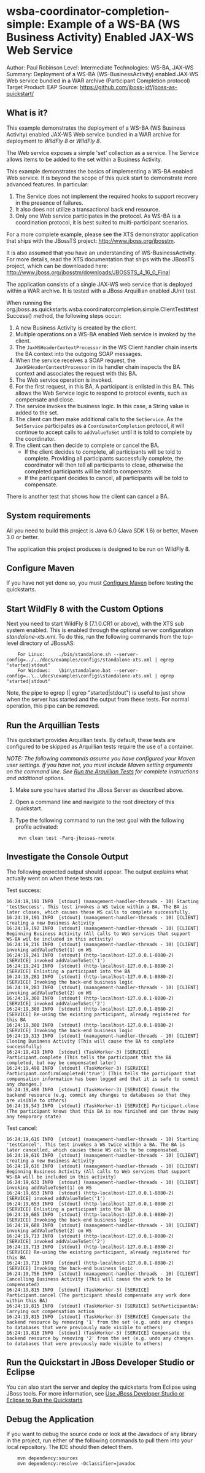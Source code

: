 wsba-coordinator-completion-simple: Example of a WS-BA (WS Business Activity) Enabled JAX-WS Web Service
========================================================================================================
Author: Paul Robinson
Level: Intermediate
Technologies: WS-BA, JAX-WS
Summary:  Deployment of a WS-BA (WS-BusinessActivity) enabled JAX-WS Web service bundled in a WAR archive (Participant Completion protocol)
Target Product: EAP
Source: <https://github.com/jboss-jdf/jboss-as-quickstart/>

What is it?
-----------

This example demonstrates the deployment of a WS-BA (WS Business Activity) enabled JAX-WS Web service bundled in a WAR archive for deployment to *WildFly 8* or *WildFly 8*.

The Web service exposes a simple 'set' collection as a service. The Service allows items to be added to the set within a Business Activity.

This example demonstrates the basics of implementing a WS-BA enabled Web service. It is beyond the scope of this quick start to demonstrate more advanced features. In particular:

1. The Service does not implement the required hooks to support recovery in the presence of failures.
2. It also does not utilize a transactional back end resource.
3. Only one Web service participates in the protocol. As WS-BA is a coordination protocol, it is best suited to multi-participant scenarios.

For a more complete example, please see the XTS demonstrator application that ships with the JBossTS project: http://www.jboss.org/jbosstm.

It is also assumed that you have an understanding of WS-BusinessActivity. For more details, read the XTS documentation that ships with the JBossTS project, which can be downloaded here: <http://www.jboss.org/jbosstm/downloads/JBOSSTS_4_16_0_Final>

The application consists of a single JAX-WS web service that is deployed within a WAR archive. It is tested with a JBoss Arquillian enabled JUnit test.

When running the org.jboss.as.quickstarts.wsba.coordinatorcompletion.simple.ClientTest#testSuccess() method, the following steps occur:

1. A new Business Activity is created by the client.
2. Multiple operations on a WS-BA enabled Web service is invoked by the client.
3. The `JaxWSHeaderContextProcessor` in the WS Client handler chain inserts the BA context into the outgoing SOAP messages.
4. When the service receives a SOAP request, the `JaxWSHeaderContextProcessor` in its handler chain inspects the BA context and associates the request with this BA.
5. The Web service operation is invoked.
6. For the first request, in this BA, A participant is enlisted in this BA. This allows the Web Service logic to respond to protocol events, such as compensate and close.
7. The service invokes the business logic. In this case, a String value is added to the set.
9. The client can then make additional calls to the `SetService`. As the `SetService` participates as a `CoordinatorCompletion` protocol, it will continue to accept calls to `addValueToSet` until it is told to complete by the coordinator.
10. The client can then decide to complete or cancel the BA. 
    * If the client decides to complete, all participants will be told to complete. Providing all participants successfully complete, the coordinator will then tell all participants to close, otherwise the completed participants will be told to compensate.  
    * If the participant decides to cancel, all participants will be told to compensate.

There is another test that shows how the client can cancel a BA.


System requirements
-------------------

All you need to build this project is Java 6.0 (Java SDK 1.6) or better, Maven 3.0 or better.

The application this project produces is designed to be run on WildFly 8.

 
Configure Maven
---------------

If you have not yet done so, you must [Configure Maven](../README.md#mavenconfiguration) before testing the quickstarts.


Start WildFly 8 with the Custom Options
----------------------

Next you need to start WildFly 8 (7.1.0.CR1 or above), with the XTS sub system enabled. This is enabled through the optional server configuration *standalone-xts.xml*. To do this, run the following commands from the top-level directory of JBossAS:

        For Linux:     ./bin/standalone.sh --server-config=../../docs/examples/configs/standalone-xts.xml | egrep "started|stdout"
        For Windows:   \bin\standalone.bat --server-config=..\..\docs\examples\configs\standalone-xts.xml | egrep "started|stdout"


Note, the pipe to egrep (| egrep "started|stdout") is useful to just show when the server has started and the output from these tests. For normal operation, this pipe can be removed.


Run the Arquillian Tests 
-------------------------

This quickstart provides Arquillian tests. By default, these tests are configured to be skipped as Arquillian tests require the use of a container. 

_NOTE: The following commands assume you have configured your Maven user settings. If you have not, you must include Maven setting arguments on the command line. See [Run the Arquillian Tests](../README.md#arquilliantests) for complete instructions and additional options._

1. Make sure you have started the JBoss Server as described above.
2. Open a command line and navigate to the root directory of this quickstart.
3. Type the following command to run the test goal with the following profile activated:

        mvn clean test -Parq-jbossas-remote 


Investigate the Console Output
----------------------------

The following expected output should appear. The output explains what actually went on when these tests ran.

Test success:

    16:24:19,191 INFO  [stdout] (management-handler-threads - 10) Starting 'testSuccess'. This test invokes a WS twice within a BA. The BA is later closes, which causes these WS calls to complete successfully.
    16:24:19,191 INFO  [stdout] (management-handler-threads - 10) [CLIENT] Creating a new Business Activity
    16:24:19,192 INFO  [stdout] (management-handler-threads - 10) [CLIENT] Beginning Business Activity (All calls to Web services that support WS-BA wil be included in this activity)
    16:24:19,216 INFO  [stdout] (management-handler-threads - 10) [CLIENT] invoking addValueToSet(1) on WS
    16:24:19,241 INFO  [stdout] (http-localhost-127.0.0.1-8080-2) [SERVICE] invoked addValueToSet('1')
    16:24:19,241 INFO  [stdout] (http-localhost-127.0.0.1-8080-2) [SERVICE] Enlisting a participant into the BA
    16:24:19,281 INFO  [stdout] (http-localhost-127.0.0.1-8080-2) [SERVICE] Invoking the back-end business logic
    16:24:19,283 INFO  [stdout] (management-handler-threads - 10) [CLIENT] invoking addValueToSet(2) on WS
    16:24:19,308 INFO  [stdout] (http-localhost-127.0.0.1-8080-2) [SERVICE] invoked addValueToSet('2')
    16:24:19,308 INFO  [stdout] (http-localhost-127.0.0.1-8080-2) [SERVICE] Re-using the existing participant, already registered for this BA
    16:24:19,308 INFO  [stdout] (http-localhost-127.0.0.1-8080-2) [SERVICE] Invoking the back-end business logic
    16:24:19,313 INFO  [stdout] (management-handler-threads - 10) [CLIENT] Closing Business Activity (This will cause the BA to complete successfully)
    16:24:19,419 INFO  [stdout] (TaskWorker-3) [SERVICE] Participant.complete (This tells the participant that the BA completed, but may be compensated later)
    16:24:19,498 INFO  [stdout] (TaskWorker-3) [SERVICE] Participant.confirmCompleted('true') (This tells the participant that compensation information has been logged and that it is safe to commit any changes.)
    16:24:19,498 INFO  [stdout] (TaskWorker-3) [SERVICE] Commit the backend resource (e.g. commit any changes to databases so that they are visible to others)
    16:24:19,543 INFO  [stdout] (TaskWorker-1) [SERVICE] Participant.close (The participant knows that this BA is now finished and can throw away any temporary state)

Test cancel:

    16:24:19,616 INFO  [stdout] (management-handler-threads - 10) Starting 'testCancel'. This test invokes a WS twice within a BA. The BA is later cancelled, which causes these WS calls to be compensated.
    16:24:19,616 INFO  [stdout] (management-handler-threads - 10) [CLIENT] Creating a new Business Activity
    16:24:19,616 INFO  [stdout] (management-handler-threads - 10) [CLIENT] Beginning Business Activity (All calls to Web services that support WS-BA will be included in this activity)
    16:24:19,631 INFO  [stdout] (management-handler-threads - 10) [CLIENT] invoking addValueToSet(1) on WS
    16:24:19,653 INFO  [stdout] (http-localhost-127.0.0.1-8080-2) [SERVICE] invoked addValueToSet('1')
    16:24:19,653 INFO  [stdout] (http-localhost-127.0.0.1-8080-2) [SERVICE] Enlisting a participant into the BA
    16:24:19,685 INFO  [stdout] (http-localhost-127.0.0.1-8080-2) [SERVICE] Invoking the back-end business logic
    16:24:19,688 INFO  [stdout] (management-handler-threads - 10) [CLIENT] invoking addValueToSet(2) on WS
    16:24:19,713 INFO  [stdout] (http-localhost-127.0.0.1-8080-2) [SERVICE] invoked addValueToSet('2')
    16:24:19,713 INFO  [stdout] (http-localhost-127.0.0.1-8080-2) [SERVICE] Re-using the existing participant, already registered for this BA
    16:24:19,713 INFO  [stdout] (http-localhost-127.0.0.1-8080-2) [SERVICE] Invoking the back-end business logic
    16:24:19,756 INFO  [stdout] (management-handler-threads - 10) [CLIENT] Cancelling Business Activity (This will cause the work to be compensated)
    16:24:19,815 INFO  [stdout] (TaskWorker-3) [SERVICE] Participant.cancel (The participant should compensate any work done within this BA)
    16:24:19,815 INFO  [stdout] (TaskWorker-3) [SERVICE] SetParticipantBA: Carrying out compensation action
    16:24:19,815 INFO  [stdout] (TaskWorker-3) [SERVICE] Compensate the backend resource by removing '1' from the set (e.g. undo any changes to databases that were previously made visible to others)
    16:24:19,816 INFO  [stdout] (TaskWorker-3) [SERVICE] Compensate the backend resource by removing '2' from the set (e.g. undo any changes to databases that were previously made visible to others)


Run the Quickstart in JBoss Developer Studio or Eclipse
-------------------------------------
You can also start the server and deploy the quickstarts from Eclipse using JBoss tools. For more information, see [Use JBoss Developer Studio or Eclipse to Run the Quickstarts](../README.md#useeclipse) 


Debug the Application
------------------------------------

If you want to debug the source code or look at the Javadocs of any library in the project, run either of the following commands to pull them into your local repository. The IDE should then detect them.

        mvn dependency:sources
        mvn dependency:resolve -Dclassifier=javadoc
